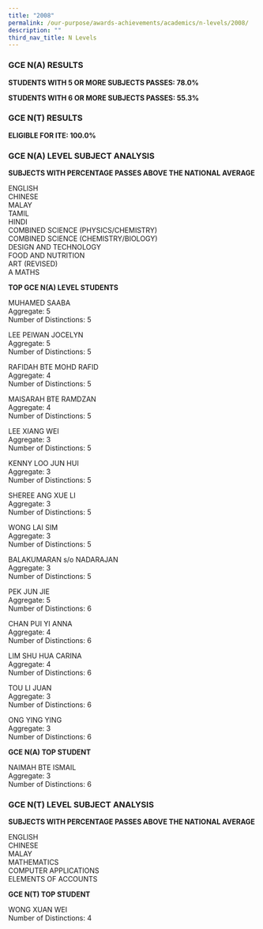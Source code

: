 ```yaml
---
title: "2008"
permalink: /our-purpose/awards-achievements/academics/n-levels/2008/
description: ""
third_nav_title: N Levels
---
```

### GCE N(A) RESULTS

**STUDENTS WITH 5 OR MORE SUBJECTS PASSES: 78.0%**

**STUDENTS WITH 6 OR MORE SUBJECTS PASSES: 55.3%**

### GCE N(T) RESULTS

**ELIGIBLE FOR ITE: 100.0%**

  

### GCE N(A) LEVEL SUBJECT ANALYSIS

**SUBJECTS WITH PERCENTAGE PASSES ABOVE THE NATIONAL AVERAGE**

ENGLISH <br>
CHINESE<br>
MALAY<br>
TAMIL<br>
HINDI<br>
COMBINED SCIENCE (PHYSICS/CHEMISTRY) <br>
COMBINED SCIENCE (CHEMISTRY/BIOLOGY) <br>
DESIGN AND TECHNOLOGY<br>
FOOD AND NUTRITION<br>
ART (REVISED)<br>
A MATHS

**TOP GCE N(A) LEVEL STUDENTS**

MUHAMED SAABA<br>
Aggregate: 5<br>
Number of Distinctions: 5

LEE PEIWAN JOCELYN <br>
Aggregate: 5<br>
Number of Distinctions: 5

RAFIDAH BTE MOHD RAFID <br>
Aggregate: 4<br>
Number of Distinctions: 5

MAISARAH BTE RAMDZAN<br>
Aggregate: 4<br>
Number of Distinctions: 5

LEE XIANG WEI<br>
Aggregate: 3<br>
Number of Distinctions: 5

KENNY LOO JUN HUI<br>
Aggregate: 3<br>
Number of Distinctions: 5

SHEREE ANG XUE LI<br>
Aggregate: 3<br>
Number of Distinctions: 5

WONG LAI SIM<br>
Aggregate: 3<br>
Number of Distinctions: 5

BALAKUMARAN s/o NADARAJAN<br>
Aggregate: 3<br>
Number of Distinctions: 5

PEK JUN JIE<br>
Aggregate: 5<br>
Number of Distinctions: 6

CHAN PUI YI ANNA<br>
Aggregate: 4<br>
Number of Distinctions: 6

LIM SHU HUA CARINA<br>
Aggregate: 4<br>
Number of Distinctions: 6

TOU LI JUAN<br>
Aggregate: 3<br>
Number of Distinctions: 6

ONG YING YING<br>
Aggregate: 3<br>
Number of Distinctions: 6

**GCE N(A) TOP STUDENT**

NAIMAH BTE ISMAIL<br>
Aggregate: 3<br>
Number of Distinctions: 6

### GCE N(T) LEVEL SUBJECT ANALYSIS

**SUBJECTS WITH PERCENTAGE PASSES ABOVE THE NATIONAL AVERAGE**

ENGLISH<br>
CHINESE <br>
MALAY<br>
MATHEMATICS <br>
COMPUTER APPLICATIONS<br>
ELEMENTS OF ACCOUNTS

**GCE N(T) TOP STUDENT**

WONG XUAN WEI <br>
Number of Distinctions: 4
